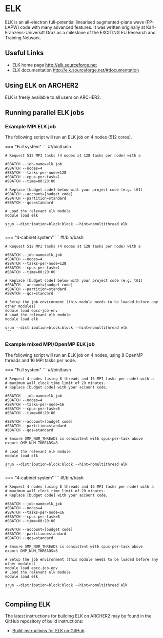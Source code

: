 # ELK

ELK is an all-electron full-potential linearised augmented-plane wave
(FP-LAPW) code with many advanced features. It was written originally at
Karl-Franzens-Universitt Graz as a milestone of the EXCITING EU Research
and Training Network.

## Useful Links

  - ELK home page <http://elk.sourceforge.net>
  - ELK documentation <http://elk.sourceforge.net/#documentation>

## Using ELK on ARCHER2

ELK is freely available to all users on ARCHER2.

## Running parallel ELK jobs

### Example MPI ELK job

The following script will run an ELK job on 4 nodes (512 cores).

=== "Full system"
    ```
    #!/bin/bash

    # Request 512 MPI tasks (4 nodes at 128 tasks per node) with a

    #SBATCH --job-name=elk_job
    #SBATCH --nodes=4
    #SBATCH --tasks-per-node=128
    #SBATCH --cpus-per-task=1
    #SBATCH --time=00:20:00

    # Replace [budget code] below with your project code (e.g. t01)
    #SBATCH --account=[budget code]
    #SBATCH --partition=standard
    #SBATCH --qos=standard

    # Load the relevant elk module
    module load elk

    srun --distribution=block:block --hint=nomultithread elk 
    ```

=== "4-cabinet system"
    ```
    #!/bin/bash

    # Request 512 MPI tasks (4 nodes at 128 tasks per node) with a

    #SBATCH --job-name=elk_job
    #SBATCH --nodes=4
    #SBATCH --tasks-per-node=128
    #SBATCH --cpus-per-task=1
    #SBATCH --time=00:20:00

    # Replace [budget code] below with your project code (e.g. t01)
    #SBATCH --account=[budget code]
    #SBATCH --partition=standard
    #SBATCH --qos=standard

    # Setup the job environment (this module needs to be loaded before any other modules)
    module load epcc-job-env
    # Load the relevant elk module
    module load elk

    srun --distribution=block:block --hint=nomultithread elk 
    ```


### Example mixed MPI/OpenMP ELK job

The following script will run an ELK job on 4 nodes, using 8 OpenMP
threads and 16 MPI tasks per node.

=== "Full system"
    ```
    #!/bin/bash

    # Request 4 nodes (using 8 threads and 16 MPI tasks per node) with a
    # maximum wall clock time limit of 20 minutes.
    # Replace [budget code] with your account code.

    #SBATCH --job-name=elk_job
    #SBATCH --nodes=4
    #SBATCH --tasks-per-node=16
    #SBATCH --cpus-per-task=8
    #SBATCH --time=00:20:00

    #SBATCH --account=[budget code]
    #SBATCH --partition=standard
    #SBATCH --qos=standard

    # Ensure OMP_NUM_THREADS is consistent with cpus-per-task above
    export OMP_NUM_THREADS=8

    # Load the relevant elk module
    module load elk

    srun --distribution=block:block --hint=nomultithread elk 
    ```

=== "4-cabinet system"
    ```
    #!/bin/bash

    # Request 4 nodes (using 8 threads and 16 MPI tasks per node) with a
    # maximum wall clock time limit of 20 minutes.
    # Replace [budget code] with your account code.

    #SBATCH --job-name=elk_job
    #SBATCH --nodes=4
    #SBATCH --tasks-per-node=16
    #SBATCH --cpus-per-task=8
    #SBATCH --time=00:20:00

    #SBATCH --account=[budget code]
    #SBATCH --partition=standard
    #SBATCH --qos=standard

    # Ensure OMP_NUM_THREADS is consistent with cpus-per-task above
    export OMP_NUM_THREADS=8

    # Setup the job environment (this module needs to be loaded before any other modules)
    module load epcc-job-env
    # Load the relevant elk module
    module load elk

    srun --distribution=block:block --hint=nomultithread elk 
    ```


## Compiling ELK

The latest instructions for building ELK on ARCHER2 may be found in
the GitHub repository of build instructions:

   - [Build instructions for ELK on
     GitHub](https://github.com/hpc-uk/build-instructions/tree/main/apps/ELK)
